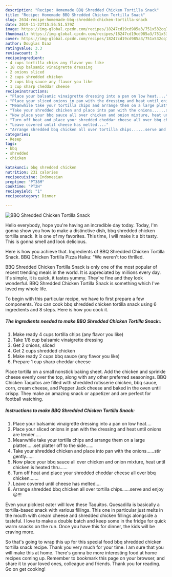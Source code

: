 ```yaml
---
description: "Recipe: Homemade BBQ Shredded Chicken Tortilla Snack"
title: "Recipe: Homemade BBQ Shredded Chicken Tortilla Snack"
slug: 2634-recipe-homemade-bbq-shredded-chicken-tortilla-snack
date: 2019-11-22T15:56:51.579Z
image: https://img-global.cpcdn.com/recipes/18247cd19cd985a3/751x532cq70/bbq-shredded-chicken-tortilla-snack-recipe-main-photo.jpg
thumbnail: https://img-global.cpcdn.com/recipes/18247cd19cd985a3/751x532cq70/bbq-shredded-chicken-tortilla-snack-recipe-main-photo.jpg
cover: https://img-global.cpcdn.com/recipes/18247cd19cd985a3/751x532cq70/bbq-shredded-chicken-tortilla-snack-recipe-main-photo.jpg
author: Douglas Diaz
ratingvalue: 3.3
reviewcount: 3
recipeingredient:
- 4 cups tortilla chips any flavor you like
- 18 cup balsamic vinaigrette dressing
- 2 onions sliced
- 2 cups shredded chicken
- 2 cups bbq sauce any flavor you like
- 1 cup sharp cheddar cheese
recipeinstructions:
- "Place your balsamic vinaigrette dressing into a pan on low heat...."
- "Place your sliced onions in pan with the dressing and heat until onions are tender....."
- "Meanwhile take your tortilla chips and arrange them on a large platter......set platter off to the side......"
- "Take your shredded chicken and place into pan with the onions......stir gently......"
- "Now place your bbq sauce all over chicken and onion mixture, heat until chicken is heated thru......"
- "Turn off heat and place your shredded cheddar cheese all over bbq chicken......."
- "Leave covered until cheese has melted...."
- "Arrange shredded bbq chicken all over tortilla chips......serve and enjoy 😉!!!"
categories:
- Resep
tags:
- bbq
- shredded
- chicken

katakunci: bbq shredded chicken
nutrition: 231 calories
recipecuisine: Indonesian
preptime: "PT38M"
cooktime: "PT2H"
recipeyield: "1"
recipecategory: Dinner

---
```



![BBQ Shredded Chicken Tortilla Snack](https://img-global.cpcdn.com/recipes/18247cd19cd985a3/751x532cq70/bbq-shredded-chicken-tortilla-snack-recipe-main-photo.jpg)

Hello everybody, hope you're having an incredible day today. Today, I'm gonna show you how to make a distinctive dish, bbq shredded chicken tortilla snack. It is one of my favorites. This time, I will make it a bit tasty. This is gonna smell and look delicious.

Here is how you achieve that. Ingredients of BBQ Shredded Chicken Tortilla Snack. BBQ Chicken Tortilla Pizza Haiku: &#34;We weren&#39;t too thrilled.

BBQ Shredded Chicken Tortilla Snack is only one of the most popular of recent trending meals in the world. It is appreciated by millions every day. It's simple, it is quick, it tastes yummy. They're fine and they look wonderful. BBQ Shredded Chicken Tortilla Snack is something which I've loved my whole life.


To begin with this particular recipe, we have to first prepare a few components. You can cook bbq shredded chicken tortilla snack using 6 ingredients and 8 steps. Here is how you cook it.

##### The ingredients needed to make BBQ Shredded Chicken Tortilla Snack::

1. Make ready 4 cups tortilla chips (any flavor you like)
1. Take 1/8 cup balsamic vinaigrette dressing
1. Get 2 onions, sliced
1. Get 2 cups shredded chicken
1. Make ready 2 cups bbq sauce (any flavor you like)
1. Prepare 1 cup sharp cheddar cheese


Place tortilla on a small nonstick baking sheet. Add the chicken and sprinkle cheese evenly over the top, along with any other preferred seasonings. BBQ Chicken Taquitos are filled with shredded rotisserie chicken, bbq sauce, corn, cream cheese, and Pepper Jack cheese and baked in the oven until crispy. They make an amazing snack or appetizer and are perfect for football watching. 

##### Instructions to make BBQ Shredded Chicken Tortilla Snack:

1. Place your balsamic vinaigrette dressing into a pan on low heat....
1. Place your sliced onions in pan with the dressing and heat until onions are tender.....
1. Meanwhile take your tortilla chips and arrange them on a large platter......set platter off to the side......
1. Take your shredded chicken and place into pan with the onions......stir gently......
1. Now place your bbq sauce all over chicken and onion mixture, heat until chicken is heated thru......
1. Turn off heat and place your shredded cheddar cheese all over bbq chicken.......
1. Leave covered until cheese has melted....
1. Arrange shredded bbq chicken all over tortilla chips......serve and enjoy 😉!!!


Even your pickiest eater will love these Taquitos. Quesadilla is basically a tortilla-based snack with various fillings. This one in particular just melts in the mouth with cream cheese and shredded chicken fillings alongside a tasteful. I love to make a double batch and keep some in the fridge for quick warm snacks on the run. Once you have this for dinner, the kids will be craving more. 

So that's going to wrap this up for this special food bbq shredded chicken tortilla snack recipe. Thank you very much for your time. I am sure that you will make this at home. There's gonna be more interesting food at home recipes coming up. Remember to bookmark this page on your browser, and share it to your loved ones, colleague and friends. Thank you for reading. Go on get cooking!
